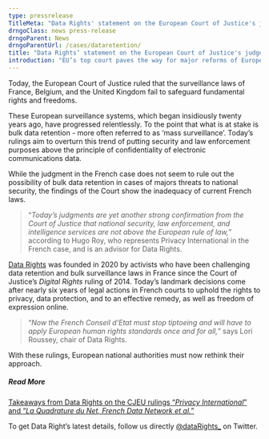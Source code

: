 ```yaml
---
type: pressrelease
TitleMeta: "Data Rights' statement on the European Court of Justice's judgements on France's “Loi Renseignement” 2015 and the UK's “Investigatory Powers Act” 2016"
drngoClass: news press-release 
drngoParent: News
drngoParentUrl: /cases/dataretention/
title: "Data Rights’ statement on the European Court of Justice's judgements on France's “Loi Renseignement” 2015 and the UK's “Investigatory Powers Act” 2016 (6 Oct. 2020) "
introduction: "EU’s top court paves the way for major reforms of European surveillance laws"
---
```



<p class="part" data-startline="75" data-endline="75">Today, the European Court of Justice ruled that the surveillance laws of France, Belgium, and the United Kingdom fail to safeguard fundamental rights and freedoms.</p><p class="part" data-startline="77" data-endline="77">These European surveillance systems, which began insidiously twenty years ago, have progressed relentlessly. To the point that what is at stake is bulk data retention - more often referred to as ‘mass surveillance’. Today’s rulings aim to overturn this trend of putting security and law enforcement purposes above the principle of confidentiality of electronic communications data.</p>

<p>While the judgment in the French case does not seem to rule out the possibility of bulk data retention in cases of majors threats to national security, the findings of the Court show the inadequacy of current French laws. </p>

<blockquote class="part" data-startline="79" data-endline="79">
<p>“<em>Today’s judgments are yet another strong confirmation from the Court of Justice that national security, law enforcement, and intelligence services are not above the European rule of law,</em>” according to Hugo Roy, who represents Privacy International in the French case, and is an advisor for Data Rights.</p>
</blockquote><p class="part" data-startline="81" data-endline="81"><a href="https://datarights.ngo" target="_blank" rel="noopener">Data Rights</a> was founded in 2020 by activists who have been challenging data retention and bulk surveillance laws in France since the Court of Justice’s <em>Digital Rights</em> ruling of 2014. Today’s landmark decisions come after nearly six years of legal actions in French courts to uphold the rights to privacy, data protection, and to an effective remedy, as well as freedom of expression online.</p><blockquote class="part" data-startline="83" data-endline="83">
<p>“<em>Now the French Conseil d’Etat must stop tiptoeing and will have to apply European human rights standards once and for all,</em>” says Lori Roussey, chair of Data Rights.</p>
</blockquote><p class="part" data-startline="85" data-endline="85">With these rulings, European national authorities must now rethink their approach.</p>

<h5>Read More</h5>

<p>
<a href="/cases/dataretention/2020-10-eucj-takeaways/">Takeaways from Data Rights on the CJEU rulings “<em>Privacy International</em>” and “<em>La Quadrature du Net, French Data Network et al.</em>”</a>
</p>

<p class="part" data-startline="87" data-endline="87">To get Data Right’s latest details, follow us directly <a href="https://twitter.com/@dataRights_" target="_blank" rel="noopener">@dataRights_</a> on Twitter.</p>


